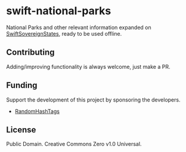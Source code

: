 # swift-national-parks
National Parks and other relevant information expanded on [SwiftSovereignStates](https://github.com/RandomHashTags/swift-sovereign-states), ready to be used offline.

## Contributing
Adding/improving functionality is always welcome, just make a PR.

## Funding
Support the development of this project by sponsoring the developers.
- [RandomHashTags](https://github.com/sponsors/RandomHashTags)

## License
Public Domain. Creative Commons Zero v1.0 Universal.
